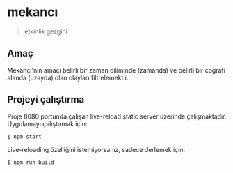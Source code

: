 
# mekancı

> etkinlik gezgini

## Amaç

Mekancı'nın amacı belirli bir zaman diliminde (zamanda) ve belirli bir coğrafi alanda (uzayda) olan olayları filtrelemektir.

## Projeyi çalıştırma

Proje 8080 portunda çalışan live-reload static server üzerinde çalışmaktadır. Uygulamayı çalıştırmak için:

```bash
$ npm start
```

Live-reloading özelliğini istemiyorsanız, sadece derlemek için:

```bash
$ npm run build
```